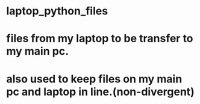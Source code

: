 # laptop_python_files
# files from my laptop to be transfer to my main pc.
# also used to keep files on my main pc and laptop in line.(non-divergent) 
